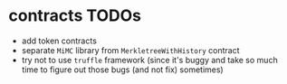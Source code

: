 # contracts TODOs

* add token contracts
* separate `MiMC` library from `MerkletreeWithHistory` contract
* try not to use `truffle` framework (since it's buggy and take so much time to figure out those bugs (and not fix) sometimes)
